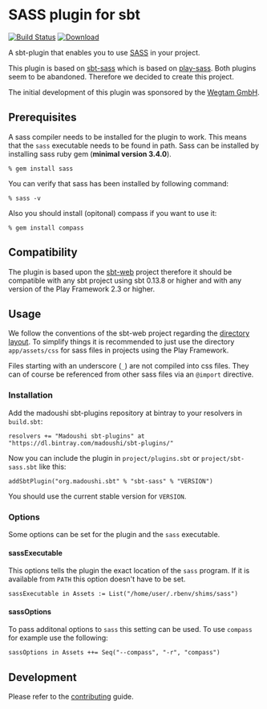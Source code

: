 # SASS plugin for sbt

[![Build Status](https://travis-ci.org/madoushi/sbt-sass.svg?branch=master)](https://travis-ci.org/madoushi/sbt-sass)
[![Download](https://api.bintray.com/packages/madoushi/sbt-plugins/sbt-sass/images/download.svg)](https://bintray.com/madoushi/sbt-plugins/sbt-sass/_latestVersion)

A sbt-plugin that enables you to use [SASS](http://sass-lang.com/) in your
project.

This plugin is based on [sbt-sass](https://github.com/ShaggyYeti/sbt-sass)
which is based on [play-sass](https://github.com/jlitola/play-sass). Both
plugins seem to be abandoned. Therefore we decided to create this project.

The initial development of this plugin was sponsored by the [Wegtam GmbH](http://www.wegtam.org).

## Prerequisites

A sass compiler needs to be installed for the plugin to work. This means
that the `sass` executable needs to be found in path. Sass can be installed
by installing sass ruby gem (**minimal version 3.4.0**).

    % gem install sass

You can verify that sass has been installed by following command:

    % sass -v

Also you should install (opitonal) compass if you want to use it:

    % gem install compass

## Compatibility

The plugin is based upon the [sbt-web](https://github.com/sbt/sbt-web) project
therefore it should be compatible with any sbt project using sbt 0.13.8 or
higher and with any version of the Play Framework 2.3 or higher.

## Usage

We follow the conventions of the sbt-web project regarding the
[directory layout](https://github.com/sbt/sbt-web#file-directory-layout). To simplify things
it is recommended to just use the directory `app/assets/css` for sass files in projects using
the Play Framework.

Files starting with an underscore (`_`) are not compiled into css files. They can of course be
referenced from other sass files via an `@import` directive.

### Installation

Add the madoushi sbt-plugins repository at bintray to your resolvers in `build.sbt`:

    resolvers += "Madoushi sbt-plugins" at "https://dl.bintray.com/madoushi/sbt-plugins/"

Now you can include the plugin in `project/plugins.sbt` or `project/sbt-sass.sbt` like this:

    addSbtPlugin("org.madoushi.sbt" % "sbt-sass" % "VERSION")

You should use the current stable version for `VERSION`.

### Options

Some options can be set for the plugin and the `sass` executable.

#### sassExecutable

This options tells the plugin the exact location of the `sass` program. If it is available from `PATH` this option doesn't have to be set.

    sassExecutable in Assets := List("/home/user/.rbenv/shims/sass")

#### sassOptions

To pass additonal options to `sass` this setting can be used. To use `compass` for example use the following:

    sassOptions in Assets ++= Seq("--compass", "-r", "compass")

## Development

Please refer to the [contributing](CONTRIBUTING.md) guide.

